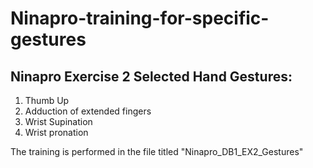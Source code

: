 # Ninapro-training-for-specific-gestures

## Ninapro Exercise 2 Selected Hand Gestures:
1. Thumb Up
2. Adduction of extended fingers
3. Wrist Supination
4. Wrist pronation

The training is performed in the file titled "Ninapro_DB1_EX2_Gestures"
